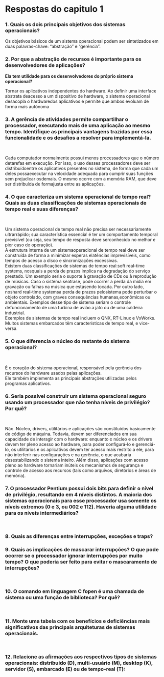 <h1>Respostas do capitulo 1</h1>
<h3> </h3>
<h3><b>1. Quais os dois principais objetivos dos sistemas operacionais?</b><br></h3>
Os objetivos básicos de um sistema operacional podem ser sintetizados em duas
palavras-chave: “abstração” e “gerência”.<br>

<h3><b>2. Por que a abstração de recursos é importante para os desenvolvedores de aplicações?</b><br></h3>
<b>Ela tem utilidade para os desenvolvedores do próprio sistema operacional?</b><br></h3>
<p> Tornar os aplicativos independentes do hardware. Ao definir uma interface abstrata deacesso a um dispositivo de hardware, o sistema operacional desacopla o hardwaredos aplicativos e permite que ambos evoluam de forma mais autônoma  </p>

<h3><b>3. A gerência de atividades permite compartilhar o processador, executando mais de
uma aplicação ao mesmo tempo. Identifique as principais vantagens trazidas por essa funcionalidade e os desafios a resolver para implementá-la.</b></h3><br>

<p> Cada computador normalmente possui menos processadores que o número detarefas em execução.  Por isso, o uso desses processadores deve ser distribuídoentre os aplicativos presentes no sistema,  de forma que cada um deles possaexecutar na velocidade adequada para cumprir suas funções sem prejudicar osdemais. O mesmo ocorre com a memória RAM, que deve ser distribuída de formajusta entre as aplicações. </p>



<h3><b>4. O que caracteriza um sistema operacional de tempo real? Quais as duas classificações
de sistemas operacionais de tempo real e suas diferenças?</b></h3><br>

<p>Um sistema operacional de tempo real não precisa ser necessariamente ultrarrápido; sua característica essencial é ter um comportamento temporal previsível (ou seja, seu tempo de resposta deve serconhecido no melhor e pior caso de operação).<br> A estrutura interna de um sistemaoperacional de tempo real deve ser construída de forma a minimizar esperas elatências imprevisíveis, como tempos de acesso a disco e sincronizações excessivas.<br>   Existem duas classificações de sistemas de tempo real:soft real-time systems, nosquais a perda de prazos implica na degradação do serviço prestado. Um exemplo seria o suporte à gravação de CDs ou à reprodução de músicas. Caso o sistema seatrase, pode ocorrer a perda da mídia em gravação ou falhas na música que estásendo tocada.  Por outro lado, noshard real-time systemsa perda de prazos pelosistema pode perturbar o objeto controlado, com graves consequências humanas,econômicas ou ambientais. Exemplos desse tipo de sistema seriam o controle defuncionamento de uma turbina de avião a jato ou de uma caldeira industrial. <br>Exemplos de sistemas de tempo real incluem o QNX, RT-Linux e VxWorks. Muitos sistemas embarcados têm características de tempo real, e vice-versa.                                                                                          </P>

<h3><b>5. O que diferencia o núcleo do restante do sistema operacional?</b></h3><br>
  
  <p>    É o coração do sistema operacional, responsável pela gerência dos recursos do hardware usados pelas aplicações. <br>
  Ele também implementa as principais abstrações utilizadas pelos programas aplicativos.</p>
  
  
  
<h3><b>6. Seria possível construir um sistema operacional seguro usando um processador
que não tenha níveis de privilégio? Por quê?</b></h3><br>

<p>Não. Núcleo,  drivers,  utilitários e aplicações são constituídos basicamente de código de máquina. Todavia, devem ser diferenciados em sua capacidade de interagir com o hardware: enquanto o núcleo e os drivers devem ter pleno acesso ao hardware, para poder configurá-lo e gerenciá-lo, os utilitários e os aplicativos devem ter acesso mais restrito a ele, para não interferir nas configurações e na gerência, o que acabaria desestabilizando o sistema inteiro. Além disso, aplicações com acesso pleno ao hardware tornariam inúteis os mecanismos de segurança e controle de acesso aos recursos (tais como arquivos, diretórios e áreas de memória).</p>

  
<h3><b>7. O processador Pentium possui dois bits para definir o nível de privilégio, resultando
em 4 níveis distintos. A maioria dos sistemas operacionais para esse processador usa somente os níveis extremos (0 e 3, ou 002 e 112).
  Haveria alguma utilidade para os níveis intermediários?</b></h3><br>
  
  




<h3><b>8. Quais as diferenças entre interrupções, exceções e traps?</b><br>
  
  
  
  
  
<h3><b>9. Quais as implicações de mascarar interrupções? O que pode ocorrer se o processador
ignorar interrupções por muito tempo? O que poderia ser feito para evitar o
mascaramento de interrupções?</b></h3><br>





  
<h3><b>10. O comando em linguagem C fopen é uma chamada de sistema ou uma função de
biblioteca? Por quê?</b></h3><br>





<h3><b>11. Monte uma tabela com os benefícios e deficiências mais significativos das principais
arquiteturas de sistemas operacionais.</b></h3><br>





<h3><b>12. Relacione as afirmações aos respectivos tipos de sistemas operacionais: distribuído
(D), multi-usuário (M), desktop (K), servidor (S), embarcado (E) ou de tempo-real
(T):
